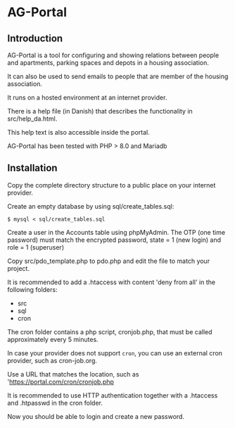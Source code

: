 # AG-Portal

## Introduction

AG-Portal is a tool for configuring and showing relations between people and apartments, parking spaces and depots in a housing association.

It can also be used to send emails to people that are member of the housing association.

It runs on a hosted environment at an internet provider.

There is a help file (in Danish) that describes the functionality in src/help_da.html.

This help text is also accessible inside the portal.

AG-Portal has been tested with PHP > 8.0 and Mariadb 

## Installation

Copy the complete directory structure to a public place on your internet provider.

Create an empty database by using sql/create_tables.sql:

```
$ mysql < sql/create_tables.sql
```

Create a user in the Accounts table using phpMyAdmin.
The OTP (one time password) must match the encrypted password, state = 1 (new login) and role = 1 (superuser)

Copy src/pdo_template.php to pdo.php and edit the file to match your project.

It is recommended to add a .htaccess with content 'deny from all' in the following folders:

- src
- sql
- cron

The cron folder contains a php script, cronjob.php, that must be called approximately every 5 minutes.

In case your provider does not support `cron`, you can use an external cron provider, such as cron-job.org.

Use a URL that matches the location, such as 'https://portal.com/cron/cronjob.php

It is recommended to use HTTP authentication together with a .htaccess and .htpasswd in the cron folder.

Now you should be able to login and create a new password.
